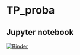 # TP_proba
## Jupyter notebook
[![Binder](https://mybinder.org/badge_logo.svg)](https://gesis.mybinder.org/binder/v2/gh/ipython/ipython-in-depth/7e5ce96cc9251083979efdfc393425f1229a4a68?filepath=binder%2FIndex.ipynb)
